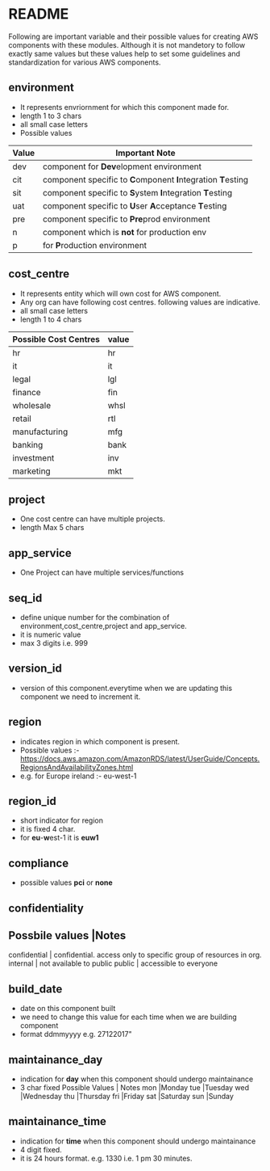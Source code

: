 # README #
Following are important variable and their possible values for creating AWS components with these modules.
Although it is not mandetory to follow exactly same values but these values help to set some guidelines and standardization for various AWS components.

## environment ##
* It represents envriornment for which this component made for. 
* length 1 to 3 chars
* all small case letters
* Possible values

Value  | Important Note
------------- | -------------
dev  | 	component for **Dev**elopment environment
cit  | 	component specific to **C**omponent **I**ntegration **T**esting
sit  | 	component specific to **S**ystem **I**ntegration **T**esting
uat  | 	component specific to **U**ser **A**cceptance **T**esting
pre	 | 	component specific to **Pre**prod environment
n    |	component which is **not** for production env
p    |	for **P**roduction environment

## cost_centre ##
* It represents entity which will own cost for AWS component.
*  Any org can have following cost centres. following values are indicative.
* all small case letters
* length 1 to 4 chars

Possible Cost Centres	|value
---------------------	|----
hr						|hr|
it						|it|
legal					|lgl|
finance					|fin|
wholesale				|whsl|
retail					|rtl|
manufacturing			|mfg|
banking					|bank|
investment				|inv|
marketing				|mkt|

## project ##
* One cost centre can have multiple projects.
* length  Max 5 chars

## app_service ##
* One Project can have multiple services/functions
 
## seq_id ##
* define unique number for the combination of environment,cost_centre,project and app_service.
* it is numeric value
* max 3 digits i.e. 999

## version_id ##
* version of this component.everytime when we are updating this component we need to increment it.

## region ##
* indicates region in which component is present.
* Possible values :- https://docs.aws.amazon.com/AmazonRDS/latest/UserGuide/Concepts.RegionsAndAvailabilityZones.html
* e.g. for Europe ireland :- eu-west-1

## region_id ##
* short indicator for region
* it is fixed 4 char.
* for **eu**-**w**est-1 it is **euw1**

## compliance ##
* possible values **pci** or **none**

## confidentiality ##
Possbile values |Notes
--------------------------------------------------------------------------------
confidential 	| confidential. access only to specific group of resources in org.
internal 		| not available to public
public			| accessible to everyone

## build_date ##
* date on this component built
* we need to change this value for each time when we are building component
* format ddmmyyyy e.g. 27122017"

## maintainance_day ##
* indication for **day** when this component should undergo maintainance
* 3 char fixed
Possible Values | Notes
mon				|Monday
tue				|Tuesday
wed				|Wednesday
thu				|Thursday
fri				|Friday
sat				|Saturday
sun				|Sunday

## maintainance_time ##
* indication for **time** when this component should undergo maintainance
* 4 digit fixed.
* it is 24 hours format. e.g. 1330 i.e. 1 pm 30 minutes.


